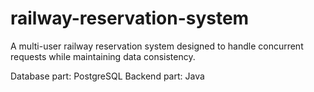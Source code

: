 # railway-reservation-system
A multi-user railway reservation system designed to handle concurrent requests while maintaining data consistency.


Database part: PostgreSQL
Backend part: Java
